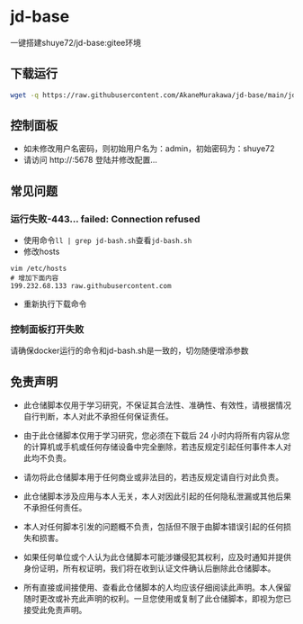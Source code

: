 # jd-base
一键搭建shuye72/jd-base:gitee环境

## 下载运行
```bash
wget -q https://raw.githubusercontent.com/AkaneMurakawa/jd-base/main/jd-base.sh -O jd-bash.sh && chmod +x jd-bash.sh && ./jd-bash.sh
```

## 控制面板
- 如未修改用户名密码，则初始用户名为：admin，初始密码为：shuye72
- 请访问 http://<ip>:5678 登陆并修改配置...
  
## 常见问题
### 运行失败-443... failed: Connection refused
- 使用命令`ll | grep jd-bash.sh`查看`jd-bash.sh`
- 修改hosts
```
vim /etc/hosts
# 增加下面内容
199.232.68.133 raw.githubusercontent.com
```
- 重新执行下载命令
  
### 控制面板打开失败  
请确保docker运行的命令和jd-bash.sh是一致的，切勿随便增添参数
  
## 免责声明
- 此仓储脚本仅用于学习研究，不保证其合法性、准确性、有效性，请根据情况自行判断，本人对此不承担任何保证责任。

- 由于此仓储脚本仅用于学习研究，您必须在下载后 24 小时内将所有内容从您的计算机或手机或任何存储设备中完全删除，若违反规定引起任何事件本人对此均不负责。

- 请勿将此仓储脚本用于任何商业或非法目的，若违反规定请自行对此负责。

- 此仓储脚本涉及应用与本人无关，本人对因此引起的任何隐私泄漏或其他后果不承担任何责任。

- 本人对任何脚本引发的问题概不负责，包括但不限于由脚本错误引起的任何损失和损害。

- 如果任何单位或个人认为此仓储脚本可能涉嫌侵犯其权利，应及时通知并提供身份证明，所有权证明，我们将在收到认证文件确认后删除此仓储脚本。

- 所有直接或间接使用、查看此仓储脚本的人均应该仔细阅读此声明。本人保留随时更改或补充此声明的权利。一旦您使用或复制了此仓储脚本，即视为您已接受此免责声明。
